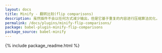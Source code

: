 ```yaml
---
layout: docs
title: Minify - 翻转比较(flip comparisons)
description: 虽然插件不会以任何方式减少输出，但是它基于重复的内容进行压缩算法优化，例如 gzip
permalink: /docs/plugins/minify-flip-comparisons/
package: babel-plugin-minify-flip-comparisons
package_source: babel-minify
---
```


{% include package_readme.html %}
